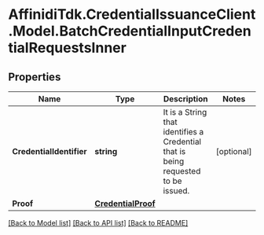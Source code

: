 # AffinidiTdk.CredentialIssuanceClient.Model.BatchCredentialInputCredentialRequestsInner

## Properties

Name | Type | Description | Notes
------------ | ------------- | ------------- | -------------
**CredentialIdentifier** | **string** | It is a String that identifies a Credential that is being requested to be issued. | [optional] 
**Proof** | [**CredentialProof**](CredentialProof.md) |  | 

[[Back to Model list]](../README.md#documentation-for-models) [[Back to API list]](../README.md#documentation-for-api-endpoints) [[Back to README]](../README.md)

